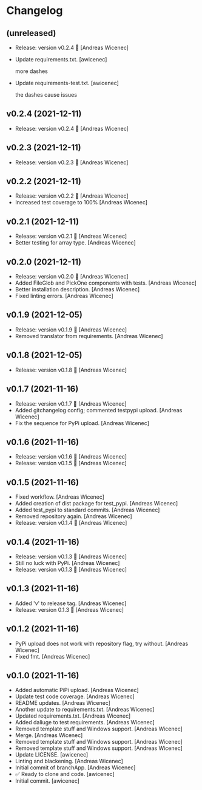 Changelog
=========


(unreleased)
------------
- Release: version v0.2.4 🚀 [Andreas Wicenec]
- Update requirements.txt. [awicenec]

  more dashes
- Update requirements-test.txt. [awicenec]

  the dashes cause issues


v0.2.4 (2021-12-11)
-------------------
- Release: version v0.2.4 🚀 [Andreas Wicenec]


v0.2.3 (2021-12-11)
-------------------
- Release: version v0.2.3 🚀 [Andreas Wicenec]


v0.2.2 (2021-12-11)
-------------------
- Release: version v0.2.2 🚀 [Andreas Wicenec]
- Increased test coverage to 100% [Andreas Wicenec]


v0.2.1 (2021-12-11)
-------------------
- Release: version v0.2.1 🚀 [Andreas Wicenec]
- Better testing for array type. [Andreas Wicenec]


v0.2.0 (2021-12-11)
-------------------
- Release: version v0.2.0 🚀 [Andreas Wicenec]
- Added FileGlob and PickOne components with tests. [Andreas Wicenec]
- Better installation description. [Andreas Wicenec]
- Fixed linting errors. [Andreas Wicenec]


v0.1.9 (2021-12-05)
-------------------
- Release: version v0.1.9 🚀 [Andreas Wicenec]
- Removed translator from requirements. [Andreas Wicenec]


v0.1.8 (2021-12-05)
-------------------
- Release: version v0.1.8 🚀 [Andreas Wicenec]


v0.1.7 (2021-11-16)
-------------------
- Release: version v0.1.7 🚀 [Andreas Wicenec]
- Added gitchangelog config; commented testpypi upload. [Andreas
  Wicenec]
- Fix the sequence for PyPi upload. [Andreas Wicenec]


v0.1.6 (2021-11-16)
-------------------
- Release: version v0.1.6 🚀 [Andreas Wicenec]
- Release: version v0.1.5 🚀 [Andreas Wicenec]


v0.1.5 (2021-11-16)
-------------------
- Fixed workflow. [Andreas Wicenec]
- Added creation of dist package for test_pypi. [Andreas Wicenec]
- Added test_pypi to standard commits. [Andreas Wicenec]
- Removed repository again. [Andreas Wicenec]
- Release: version v0.1.4 🚀 [Andreas Wicenec]


v0.1.4 (2021-11-16)
-------------------
- Release: version v0.1.3 🚀 [Andreas Wicenec]
- Still no luck with PyPi. [Andreas Wicenec]
- Release: version v0.1.3 🚀 [Andreas Wicenec]


v0.1.3 (2021-11-16)
-------------------
- Added 'v' to release tag. [Andreas Wicenec]
- Release: version 0.1.3 🚀 [Andreas Wicenec]


v0.1.2 (2021-11-16)
-------------------
- PyPi upload does not work with repository flag, try without. [Andreas
  Wicenec]
- Fixed fmt. [Andreas Wicenec]


v0.1.0 (2021-11-16)
-------------------
- Added automatic PiPi upload. [Andreas Wicenec]
- Update test code coverage. [Andreas Wicenec]
- README updates. [Andreas Wicenec]
- Another update to requirements.txt. [Andreas Wicenec]
- Updated requirements.txt. [Andreas Wicenec]
- Added daliuge to test requirements. [Andreas Wicenec]
- Removed template stuff and Windows support. [Andreas Wicenec]
- Merge. [Andreas Wicenec]
- Removed template stuff and Windows support. [Andreas Wicenec]
- Removed template stuff and Windows support. [Andreas Wicenec]
- Update LICENSE. [awicenec]
- Linting and blackening. [Andreas Wicenec]
- Initial commit of branchApp. [Andreas Wicenec]
- ✅ Ready to clone and code. [awicenec]
- Initial commit. [awicenec]


